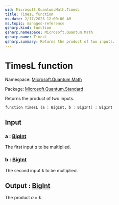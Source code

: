 ```yaml
---
uid: Microsoft.Quantum.Math.TimesL
title: TimesL function
ms.date: 2/17/2023 12:00:00 AM
ms.topic: managed-reference
qsharp.kind: function
qsharp.namespace: Microsoft.Quantum.Math
qsharp.name: TimesL
qsharp.summary: Returns the product of two inputs.
---
```


# TimesL function

Namespace: [Microsoft.Quantum.Math](xref:Microsoft.Quantum.Math)

Package: [Microsoft.Quantum.Standard](https://nuget.org/packages/Microsoft.Quantum.Standard)


Returns the product of two inputs.

```qsharp
function TimesL (a : BigInt, b : BigInt) : BigInt
```


## Input

### a : [BigInt](xref:microsoft.quantum.qsharp.valueliterals#bigint-literals)

The first input $a$ to be multiplied.


### b : [BigInt](xref:microsoft.quantum.qsharp.valueliterals#bigint-literals)

The second input $b$ to be multiplied.



## Output : [BigInt](xref:microsoft.quantum.qsharp.valueliterals#bigint-literals)

The product $a \times b$.